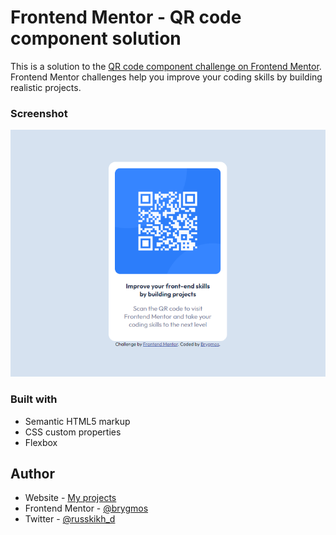 # Frontend Mentor - QR code component solution

This is a solution to the [QR code component challenge on Frontend Mentor](https://www.frontendmentor.io/challenges/qr-code-component-iux_sIO_H). Frontend Mentor challenges help you improve your coding skills by building realistic projects.

### Screenshot

![](./img_1.png)

### Built with

- Semantic HTML5 markup
- CSS custom properties
- Flexbox


## Author

- Website - [My projects](https://brygmos.netlify.app/)
- Frontend Mentor - [@brygmos](https://www.frontendmentor.io/profile/brygmos)
- Twitter - [@russkikh_d](https://www.twitter.com/russkikh_d)

